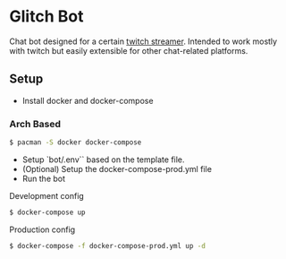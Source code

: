 # Glitch Bot

Chat bot designed for a certain [twitch streamer](https://twitch.tv/imglitchh). Intended to work
mostly with twitch but easily extensible for other chat-related platforms.

## Setup

* Install docker and docker-compose

### Arch Based ###
```bash
$ pacman -S docker docker-compose
```

* Setup `bot/.env`` based on the template file.
* (Optional) Setup the docker-compose-prod.yml file
* Run the bot

Development config
```bash
$ docker-compose up
```

Production config
```bash
$ docker-compose -f docker-compose-prod.yml up -d
```


